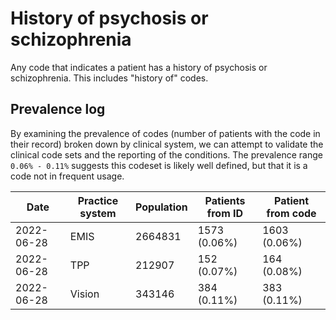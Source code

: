 # History of psychosis or schizophrenia

Any code that indicates a patient has a history of psychosis or schizophrenia. This includes "history of" codes.

## Prevalence log

By examining the prevalence of codes (number of patients with the code in their record) broken down by clinical system, we can attempt to validate the clinical code sets and the reporting of the conditions. The prevalence range `0.06% - 0.11%` suggests this codeset is likely well defined, but that it is a code not in frequent usage.

| Date       | Practice system | Population | Patients from ID | Patient from code |
| ---------- | --------------- | ---------- | ---------------- | ----------------- |
| 2022-06-28 | EMIS            | 2664831    | 1573 (0.06%)     | 1603 (0.06%)      |
| 2022-06-28 | TPP             | 212907     | 152 (0.07%)      | 164 (0.08%)       |
| 2022-06-28 | Vision          | 343146     | 384 (0.11%)      | 383 (0.11%)       |
